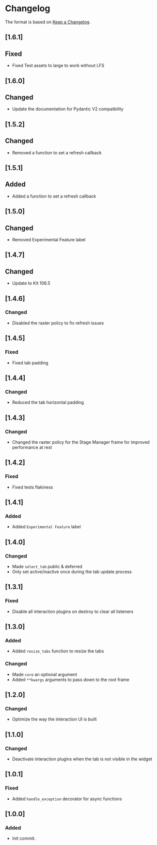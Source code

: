 # Changelog
The format is based on [Keep a Changelog](https://keepachangelog.com/en/1.0.0/).

## [1.6.1]
## Fixed
- Fixed Test assets to large to work without LFS

## [1.6.0]
## Changed
- Update the documentation for Pydantic V2 compatbility

## [1.5.2]
## Changed
- Removed a function to set a refresh callback

## [1.5.1]
## Added
- Added a function to set a refresh callback

## [1.5.0]
## Changed
- Removed Experimental Feature label

## [1.4.7]
## Changed
- Update to Kit 106.5

## [1.4.6]
### Changed
- Disabled the raster policy to fix refresh issues

## [1.4.5]
### Fixed
- Fixed tab padding

## [1.4.4]
### Changed
- Reduced the tab horizontal padding

## [1.4.3]
### Changed
- Changed the raster policy for the Stage Manager frame for improved performance at rest

## [1.4.2]
### Fixed
- Fixed tests flakiness

## [1.4.1]
### Added
- Added `Experimental Feature` label

## [1.4.0]
### Changed
- Made `select_tab` public & deferred
- Only set active/inactive once during the tab update process

## [1.3.1]
### Fixed
- Disable all interaction plugins on destroy to clear all listeners

## [1.3.0]
### Added
- Added `resize_tabs` function to resize the tabs

### Changed
- Made `core` an optional argument
- Added `**kwargs` arguments to pass down to the root frame

## [1.2.0]
### Changed
- Optimize the way the interaction UI is built

## [1.1.0]
### Changed
- Deactivate interaction plugins when the tab is not visible in the widget

## [1.0.1]
### Fixed
- Added `handle_exception` decorator for async functions

## [1.0.0]
### Added
- Init commit.
